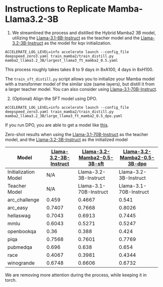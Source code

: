 # Instructions to Replicate Mamba-Llama3.2-3B

1. We streamlined the process and distilled the Hybrid Mamba2 3B model, utilizing the [Llama-3.1-8B-Instruct](https://huggingface.co/meta-llama/Llama-3.1-8B-Instruct) as the teacher model and the [Llama-3.2-3B-Instruct](https://huggingface.co/meta-llama/Llama-3.2-3B-Instruct) as the model for kqv initialization.

```
ACCELERATE_LOG_LEVEL=info accelerate launch --config_file deepspeed_zero3.yaml train_mamba2/train_distill.py mamba2_llama3.2_3B/largest_llama3_ft_mamba2_0.5.yaml
```

This process roughly takes takes 8 to 9 days in 8xA100, 4 days in 8xH100.

The ```train_sft_distill.py``` script allows you to initialize your Mamba model with a transformer model of the similar size (same layers), but distill it from a larger teacher model. You can also consider using [Llama-3.1-70B-Instruct](https://huggingface.co/meta-llama/Llama-3.1-70B-Instruct).

2. (Optional) Align the SFT model using DPO.

```
ACCELERATE_LOG_LEVEL=info accelerate launch --config_file deepspeed_zero3.yaml train_mamba2/train_distill.py mamba2_llama3.2_3B/large_llama3_ft_mamba2_0.5_dpo.yaml
```

If you run DPO, you are able to get a model like [this](https://huggingface.co/JunxiongWang/Mamba2InLlama3B_Half_DPO). 

Zero-shot results when using the [Llama-3.1-70B-Instruct](https://huggingface.co/meta-llama/Llama-3.1-70B-Instruct) as the teacher model, and the [Llama-3.2-3B-Instruct](https://huggingface.co/meta-llama/Llama-3.2-3B-Instruct) as the initialized model

| Model          | [Llama-3.2-3B-Instruct](https://huggingface.co/meta-llama/Llama-3.2-3B-Instruct) | [Llama-3.2-Mamba2-0.5-3B-sft](https://huggingface.co/JunxiongWang/Mamba2InLlama3B_Half)       | [Llama-3.2-Mamba2-0.5-3B-dpo](https://huggingface.co/JunxiongWang/Mamba2InLlama3B_Half_DPO)       |
|---------------|---------------------------------------------------------------------------------|-----------------------------------|-----------------------------------|
| Initialization Model | N/A                                                                             | Llama-3.2-3B-Instruct             | Llama-3.2-3B-Instruct             |
| Teacher Model | N/A                                                                             | Llama-3.1-70B-Instruct             | Llama-3.1-70B-Instruct             |
| arc_challenge   | 0.459                                                                           | 0.4667                                                            | 0.541                                                                 |
| arc_easy        | 0.7407                                                                          | 0.7668                                                            | 0.8026                                                                |                                                               |
| hellaswag       | 0.7043                                                                          | 0.6913                                                            | 0.7445                                                                |
| mmlu            | 0.6043                                                                          | 0.5271                                                            | 0.5247                                                                |
| openbookqa      | 0.36                                                                            | 0.388                                                             | 0.424                                                                 |
| piqa            | 0.7568                                                                          | 0.7601                                                            | 0.7769                                                                |
| pubmedqa        | 0.696                                                                           | 0.638                                                             | 0.654                                                                 |
| race            | 0.4067                                                                          | 0.3981                                                            | 0.4344                                                                |
| winogrande      | 0.6748                                                                          | 0.6606                                                            | 0.6732                                                                |

We are removing more attention during the process, while keeping it in torch.
